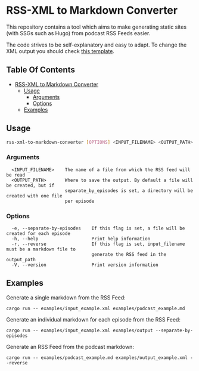 
# RSS-XML to Markdown Converter

This repository contains a tool which aims to make generating static sites (with SSGs such as Hugo) from podcast RSS Feeds easier.

The code strives to be self-explanatory and easy to adapt. To change the XML output you should check [this template](./xml_template.handlebars).

## Table Of Contents <!-- omit in toc -->
- [RSS-XML to Markdown Converter](#rss-xml-to-markdown-converter)
  - [Usage](#usage)
    - [Arguments](#arguments)
    - [Options](#options)
  - [Examples](#examples)


## Usage
```bash
rss-xml-to-markdown-converter [OPTIONS] <INPUT_FILENAME> <OUTPUT_PATH>
```

### Arguments
```
  <INPUT_FILENAME>    The name of a file from which the RSS feed will be read
  <OUTPUT_PATH>       Where to save the output. By default a file will be created, but if
                      separate_by_episodes is set, a directory will be created with one file
                      per episode
```

### Options

```
  -e, --separate-by-episodes    If this flag is set, a file will be created for each episode
  -h, --help                    Print help information
  -r, --reverse                 If this flag is set, input_filename must be a markdown file to
                                generate the RSS feed in the output_path
  -V, --version                 Print version information
```

## Examples

Generate a single markdown from the RSS Feed:

```
cargo run -- examples/input_example.xml examples/podcast_example.md
```

Generate an individual markdown for each episode from the RSS Feed:

```
cargo run -- examples/input_example.xml examples/output --separate-by-episodes
```

Generate an RSS Feed from the podcast markdown:

```
cargo run -- examples/podcast_example.md examples/output_example.xml --reverse
```
